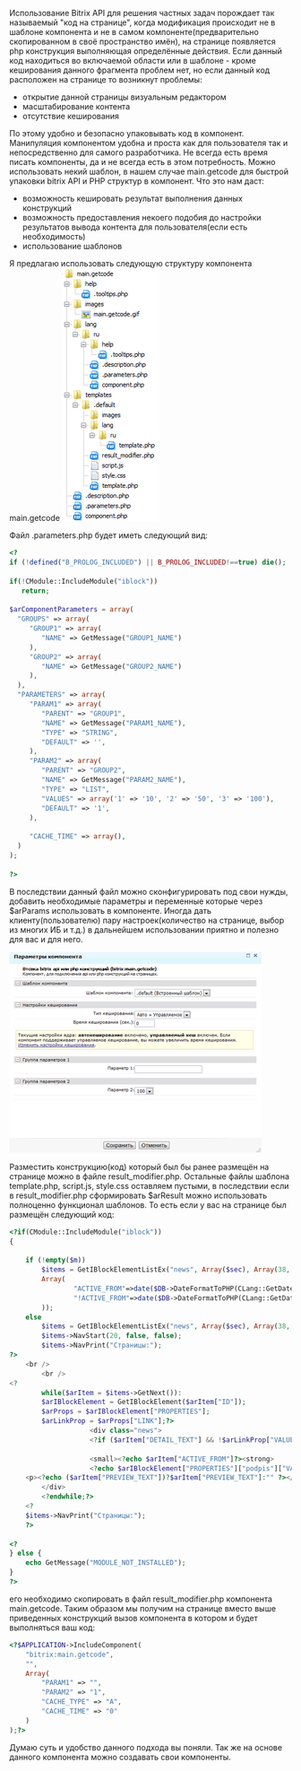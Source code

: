  Использование Bitrix API для решения частных задач порождает так называемый "код на странице", когда модификация происходит не в шаблоне компонента и не в самом компоненте(предварительно скопированном в своё пространство имён), на странице появляется php конструкция выполняющая определённые действия. Если данный код находиться во включаемой области или в шаблоне - кроме кеширования данного фрагмента проблем нет, но если данный код расположен на странице то возникнут проблемы:
 <ul>
 <li>открытие данной страницы визуальным редактором</li>
 <li>масштабирование контента</li>
 <li>отсутствие кеширования</li>
 </ul>  
 
   По этому удобно и безопасно упаковывать код в компонент. Манипуляция компонентом удобна и проста как для пользователя так и непосредственно для самого разработчика. Не всегда есть время писать компоненты, да и не всегда есть в этом потребность. Можно использовать некий шаблон, в нашем случае main.getcode для быстрой упаковки bitrix API и PHP структур в компонент. Что это нам даст:
   <ul>
   <li>возможность кешировать результат выполнения данных конструкций</li>
   <li>возможность предоставления некоего подобия до настройки результатов вывода контента для пользователя(если есть необходимость)</li>
   <li>использование шаблонов</li>
   </ul>
   
   Я предлагаю использовать следующую структуру компонента main.getcode
![alt-текст](img_md/getcode.png "1")

 Файл .parameters.php будет иметь следующий вид:
 ```php
<?
if (!defined("B_PROLOG_INCLUDED") || B_PROLOG_INCLUDED!==true) die();

if(!CModule::IncludeModule("iblock"))
	return;
	
$arComponentParameters = array(
   "GROUPS" => array(
	  "GROUP1" => array(
		 "NAME" => GetMessage("GROUP1_NAME")
	  ),
	  "GROUP2" => array(
		 "NAME" => GetMessage("GROUP2_NAME")
	  ),
   ),
   "PARAMETERS" => array(
	  "PARAM1" => array(
		 "PARENT" => "GROUP1",
		 "NAME" => GetMessage("PARAM1_NAME"),
		 "TYPE" => "STRING",
		 "DEFAULT" => '',
	  ),
	  "PARAM2" => array(
		 "PARENT" => "GROUP2",
		 "NAME" => GetMessage("PARAM2_NAME"),
		 "TYPE" => "LIST",
		 "VALUES" => array('1' => '10', '2' => '50', '3' => '100'),
		 "DEFAULT" => '1',
	  ),
	  
	  "CACHE_TIME" => array(),
   )
);
	
?>
```

В последствии данный файл можно сконфигурировать под свои нужды, добавить необходимые параметры и переменные которые через $arParams использовать в компоненте. Иногда дать клиенту(пользователю) пару настроек(количество на странице, выбор из многих ИБ и т.д.) в дальнейшем использовании приятно и полезно для вас и для него.

![alt-текст](img_md/parameters.png "1")

Разместить конструкцию(код) который был бы ранее размещён на странице можно в файле result_modifier.php. Остальные файлы шаблона template.php, script.js, style.css оставляем пустыми, в последствии если в result_modifier.php сформировать $arResult можно использовать полноценно функционал шаблонов. То есть если у вас на странице был размещён следующий код:

```php
<?if(CModule::IncludeModule("iblock"))
{

	if (!empty($m))
		$items = GetIBlockElementListEx("news", Array($sec), Array(38, 41, 42, 48), Array("ACTIVE_FROM"=>"DESC","SORT"=>"ASC", "NAME"=>"DESC"), 0, 
		Array(
				"ACTIVE_FROM"=>date($DB->DateFormatToPHP(CLang::GetDateFormat("SHORT")), mktime(0,0,0,$m,1,$y)),
				"!ACTIVE_FROM"=>date($DB->DateFormatToPHP(CLang::GetDateFormat("SHORT")), mktime(0,0,0,$m+1,1,$y))
		));
	else
		$items = GetIBlockElementListEx("news", Array($sec), Array(38, 41, 42, 48), Array("ACTIVE_FROM"=>"DESC","SORT"=>"ASC", "NAME"=>"DESC"), 0, $GLOBALS['arrCad']);
		$items->NavStart(20, false, false);
		$items->NavPrint("Cтраницы:");
?>
	<br />
		<br />
<?
		while($arItem = $items->GetNext()):
		$arIBlockElement = GetIBlockElement($arItem["ID"]);
		$arProps = $arIBlockElement["PROPERTIES"];
		$arLinkProp = $arProps["LINK"];?>
					<div class="news">
					<?if ($arItem["DETAIL_TEXT"] && !$arLinkProp["VALUE"]):?><h4><a href="<?echo $arItem["DETAIL_PAGE_URL"]?>"><?elseif ($arLinkProp["VALUE"]):?><a href="<?echo $arLinkProp["VALUE"]?>"><?else:?><br /><?endif;?><?echo $arItem["NAME"]?><?if ($arItem["DETAIL_TEXT"] || $arLinkProp["VALUE"]):?></a></h4><?endif;?>
					
					<small><?echo $arItem["ACTIVE_FROM"]?><strong>
					<?echo $arIBlockElement["PROPERTIES"]["podpis"]["VALUE"]?></strong></small>
	<p><?echo ($arItem["PREVIEW_TEXT"])?$arItem["PREVIEW_TEXT"]:"" ?></p>
		</div>
		<?endwhile;?>
	<?
	$items->NavPrint("Cтраницы:");
	?>

<?
} else {
	echo GetMessage("MODULE_NOT_INSTALLED");
}
?>
```

его необходимо скопировать в файл result_modifier.php компонента  main.getcode. Таким образом мы получим на странице вместо выше приведенных конструкций вызов компонента в котором и будет выполняться ваш код:

```php
<?$APPLICATION->IncludeComponent(
	"bitrix:main.getcode",
	"",
	Array(
		"PARAM1" => "",
		"PARAM2" => "1",
		"CACHE_TYPE" => "A",
		"CACHE_TIME" => "0"
	)
);?>
```
 Думаю суть и удобство данного подхода вы поняли. Так же на основе данного компонента можно создавать свои компоненты.